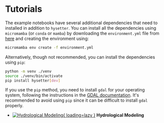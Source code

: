 # Tutorials

The example notebooks have several additional dependencies that need to installed
in addition to `hysetter`. You can install all the dependencies using `micromamba`
(or `conda` or `mamba`) by downloading the `environment.yml` file from
[here](https://raw.githubusercontent.com/hyriver/hysetter/main/environment.yml) and
creating the environment using:

``` bash
micromamba env create -f environment.yml
```

Alternatively, though not recommended, you can install the dependencies using `pip`:

``` bash
python -m venv ./venv
source ./venv/bin/activate
pip install hysetter[dev]
```

If you use the `pip` method, you need to install `gdal` for your operating system,
following the instructions in the
[GDAL documentation](https://gdal.org/en/latest/download.html). It's recommended to
avoid using `pip` since it can be difficult to install `gdal` properly.

<div class="grid cards" markdown>

- [![Hydrological Modeling](images/hymod_sig.png){ loading=lazy }](hymod.ipynb "Hydrological Modeling")
  **Hydrological Modeling**

</div>
